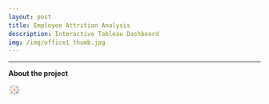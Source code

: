 ```yaml
---
layout: post
title: Employee Attrition Analysis
description: Interactive Tableau Dashboard
img: /img/office1_thumb.jpg
---
```


---

**About the project**

![](/img/tableau_icon.png)
